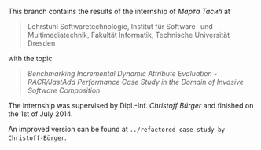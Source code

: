 This branch contains the results of the internship of _Марта Тасић_ at

> Lehrstuhl Softwaretechnologie,
> Institut für Software- und Multimediatechnik,
> Fakultät Informatik,
> Technische Universität Dresden

with the topic

> _Benchmarking Incremental Dynamic Attribute Evaluation - RACR/JastAdd Performance Case Study in the Domain of Invasive Software Composition_

The internship was supervised by Dipl.-Inf. _Christoff Bürger_ and finished on the 1st of July 2014.

An improved version can be found at `../refactored-case-study-by-Christoff-Bürger`.

